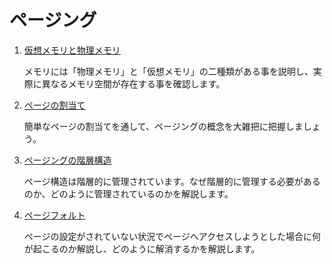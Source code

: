 # ページング

1. [仮想メモリと物理メモリ](./address_space/)

    メモリには「物理メモリ」と「仮想メモリ」の二種類がある事を説明し、実際に異なるメモリ空間が存在する事を確認します。

1. [ページの割当て](./mapping/)

    簡単なページの割当てを通して、ページングの概念を大雑把に把握しましょう。

1. [ページングの階層構造](./hierarchy/)

    ページ構造は階層的に管理されています。なぜ階層的に管理する必要があるのか、どのように管理されているのかを解説します。

1. [ページフォルト](./pagefault/)

    ページの設定がされていない状況でページへアクセスしようとした場合に何が起こるのか解説し、どのように解消するかを解説します。

<!--
MEMO: 要所要所でまとめる
1. TLB

1. メモリ共有

    ページ単位での仮想メモリ管理の有用例としてメモリ共有を取り上げ、どのように実現されているかをざっくりと説明します。

1. 異なるコア間のページテーブル管理

    仮想メモリの設定はコア間で独立しています。個別に管理する場合と、双方をまとめて管理する場合の双方を試してみましょう。

1. ヒュージページ

    ヒュージページがどういう物か学び、どういう場面で有用なのか考えてみます。

### WIP
- ページフォルト
- CoW
-->